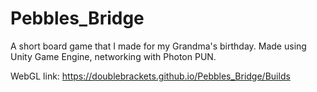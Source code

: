 # Pebbles_Bridge
A short board game that I made for my Grandma's birthday.
Made using Unity Game Engine, networking with Photon PUN.

WebGL link: https://doublebrackets.github.io/Pebbles_Bridge/Builds


